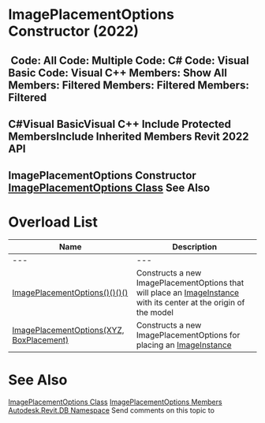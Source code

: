 # ImagePlacementOptions Constructor (2022)

﻿
 Code: All Code: Multiple Code: C# Code: Visual Basic Code: Visual C++  Members: Show All Members: Filtered Members: Filtered Members: Filtered   
---  
C#Visual BasicVisual C++
Include Protected MembersInclude Inherited Members
Revit 2022 API  
---  
ImagePlacementOptions Constructor   
[ImagePlacementOptions Class](20d793a0-4309-dac8-1e43-61d275237887.md "ImagePlacementOptions Class") See Also  
---  
# Overload List
| Name | Description |
| --- | --- |
| --- | --- | --- |
| [ImagePlacementOptions()()()()](b6dc7808-a2dd-b282-c481-25d2dc17f7c0.md "ImagePlacementOptions Constructor") | Constructs a new ImagePlacementOptions that will place an [ImageInstance](ff77d6c8-a94a-067a-cd95-4f2cd3ec8dcc.md "ImageInstance Class") with its center at the origin of the model |
| [ImagePlacementOptions(XYZ, BoxPlacement)](c7c4ecc7-d14f-31ed-0603-93defe113cef.md "ImagePlacementOptions Constructor \(XYZ, BoxPlacement\)") | Constructs a new ImagePlacementOptions for placing an [ImageInstance](ff77d6c8-a94a-067a-cd95-4f2cd3ec8dcc.md "ImageInstance Class") |

# See Also
[ImagePlacementOptions Class](20d793a0-4309-dac8-1e43-61d275237887.md "ImagePlacementOptions Class")
[ImagePlacementOptions Members](f49ef71d-0940-1633-2803-52690254e181.md "ImagePlacementOptions Members")
[Autodesk.Revit.DB Namespace](87546ba7-461b-c646-cbb1-2cb8f5bff8b2.md "Autodesk.Revit.DB Namespace")
Send comments on this topic to 